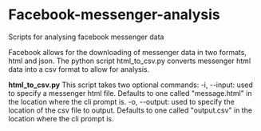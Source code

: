 # Facebook-messenger-analysis
Scripts for analysing facebook messenger data

Facebook allows for the downloading of messenger data in two formats, html and json. The python script html_to_csv.py converts messenger html data into a csv format to allow for analysis.


<b>html_to_csv.py</b>
This script takes two optional commands:
-i, --input: used to specify a messenger html file. Defaults to one called "message.html" in the location where the cli prompt is.
-o, --output: used to specify the location of the csv file to output. Defaults to one called "output.csv" in the location where the cli prompt is.

